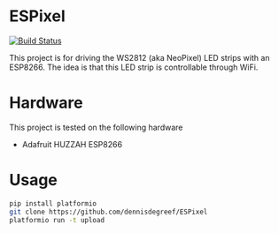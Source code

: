 # ESPixel
[![Build Status](https://travis-ci.org/dennisdegreef/ESPixel.svg)](https://travis-ci.org/dennisdegreef/ESPixel)

This project is for driving the WS2812 (aka NeoPixel) LED strips with an ESP8266.
The idea is that this LED strip is controllable through WiFi.

# Hardware

This project is tested on the following hardware
- Adafruit HUZZAH ESP8266

# Usage

```bash
pip install platformio
git clone https://github.com/dennisdegreef/ESPixel
platformio run -t upload
```